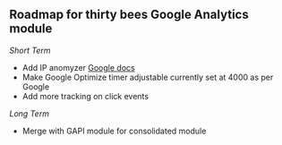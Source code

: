 ## Roadmap for thirty bees Google Analytics module

*Short Term*

* Add IP anomyzer [Google docs](https://developers.google.com/analytics/devguides/collection/analyticsjs/field-reference#anonymizeIp)
* Make Google Optimize timer adjustable currently set at 4000 as per Google
* Add more tracking on click events

*Long Term*

* Merge with GAPI module for consolidated module